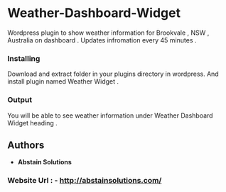 # Weather-Dashboard-Widget

Wordpress plugin to show weather information for Brookvale , NSW , Australia on dashboard . Updates infromation every 45 minutes .

### Installing

Download and extract folder in your plugins directory in wordpress. And install plugin named Weather Widget .

### Output

You will be able to see weather information under Weather Dashboard Widget heading .

## Authors

* **Abstain Solutions** 

### Website Url : - http://abstainsolutions.com/
